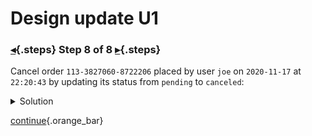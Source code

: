<div class="top">

# Design update U1
### [◂](command:katapod.loadPage?step7){.steps} Step 8 of 8 [▸](command:katapod.loadPage?finish){.steps}
</div>

Cancel order `113-3827060-8722206` placed by user `joe` on `2020-11-17` at `22:20:43` by updating its status from `pending` to `canceled`:

<details>
  <summary>Solution</summary>

<p>Step 1. Update the "source-of-truth" table using a lightweight transaction:</p>

```
UPDATE orders_by_id 
SET order_status = 'canceled' 
WHERE order_id = '113-3827060-8722206'
IF order_status = 'pending';
```

<p>Step 2. Update the other tables if and only if the previous transaction was successfully applied:</p>

```
UPDATE orders_by_user 
SET order_status = 'canceled' 
WHERE order_id = '113-3827060-8722206'
  AND user_id = 'joe'
  AND order_timestamp = '2020-11-17 22:20:43';

INSERT INTO order_status_history_by_id (order_id, status_timestamp, order_status)
VALUES ('113-3827060-8722206',TOTIMESTAMP(NOW()),'canceled');
```

<p>Step 3. Optionally, verify the changes:</p>

```
SELECT order_status
FROM orders_by_id 
WHERE order_id = '113-3827060-8722206';

SELECT order_status
FROM orders_by_user 
WHERE order_id = '113-3827060-8722206'
  AND user_id = 'joe'
  AND order_timestamp = '2020-11-17 22:20:43';

SELECT order_status 
FROM order_status_history_by_id
WHERE order_id = '113-3827060-8722206'
LIMIT 1;
```

</details>

[continue](command:katapod.loadPage?finish){.orange_bar}
